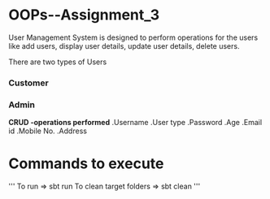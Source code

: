 # OOPs--Assignment_3
User Management System is designed to perform operations for the users like add users, display user details, update user details, delete users.

There are two types of Users
### Customer
### Admin


**CRUD -operations performed**
.Username
.User type
.Password
.Age
.Email id
.Mobile No.
.Address 


# Commands to execute
'''
To run =>  sbt run
To clean target folders => sbt clean
'''
